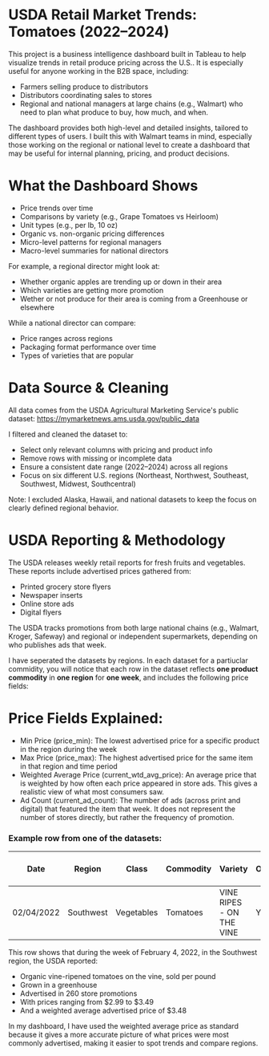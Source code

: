 # USDA Retail Market Trends: Tomatoes (2022–2024)

This project is a business intelligence dashboard built in Tableau to help visualize trends in retail produce pricing across the U.S.. It is especially useful for anyone working in the B2B space, including:
* Farmers selling produce to distributors
* Distributors coordinating sales to stores
* Regional and national managers at large chains (e.g., Walmart) who need to plan what produce to buy, how much, and when.
  
The dashboard provides both high-level and detailed insights, tailored to different types of users. I built this with Walmart teams in mind, especially those working on the regional or national level to create a dashboard that may be useful for internal planning, pricing, and product decisions.

# What the Dashboard Shows
* Price trends over time
* Comparisons by variety (e.g., Grape Tomatoes vs Heirloom)
* Unit types (e.g., per lb, 10 oz)
* Organic vs. non-organic pricing differences
* Micro-level patterns for regional managers
* Macro-level summaries for national directors

For example, a regional director might look at:
* Whether organic apples are trending up or down in their area
* Which varieties are getting more promotion
* Wether or not produce for their area is coming from a Greenhouse or elsewhere

While a national director can compare:
* Price ranges across regions
* Packaging format performance over time
* Types of varieties that are popular

# Data Source & Cleaning
All data comes from the USDA Agricultural Marketing Service's public dataset: https://mymarketnews.ams.usda.gov/public_data

I filtered and cleaned the dataset to:
* Select only relevant columns with pricing and product info
* Remove rows with missing or incomplete data
* Ensure a consistent date range (2022–2024) across all regions
* Focus on six different U.S. regions (Northeast, Northwest, Southeast, Southwest, Midwest, Southcentral)

Note: I excluded Alaska, Hawaii, and national datasets to keep the focus on clearly defined regional behavior.

# USDA Reporting & Methodology
The USDA releases weekly retail reports for fresh fruits and vegetables. These reports include advertised prices gathered from:
* Printed grocery store flyers
* Newspaper inserts
* Online store ads
* Digital flyers

The USDA tracks promotions from both large national chains (e.g., Walmart, Kroger, Safeway) and regional or independent supermarkets, depending on who publishes ads that week.

I have seperated the datasets by regions. In each dataset for a partiuclar commidity, you will notice that each row in the dataset reflects **one product commodity** in **one region** for **one week**, and includes the following price fields:

# Price Fields Explained:
* Min Price (price_min): The lowest advertised price for a specific product in the region during the week
* Max Price (price_max): The highest advertised price for the same item in that region and time period
* Weighted Average Price (current_wtd_avg_price): An average price that is weighted by how often each price appeared in store ads. This gives a realistic view of what most consumers saw.
* Ad Count (current_ad_count): The number of ads (across print and digital) that featured the item that week. It does not represent the number of stores directly, but rather the frequency of promotion.

### Example row from one of the datasets:

| Date       | Region    | Class      | Commodity | Variety                 | Organic | Unit    | Environment | Min Price | Max Price | Ad Count | Wtd Avg Price |
|------------|-----------|------------|-----------|--------------------------|---------|---------|-------------|-----------|-----------|----------|----------------|
| 02/04/2022 | Southwest | Vegetables | Tomatoes  | VINE RIPES - ON THE VINE | Yes     | per lb  | Greenhouse  | 2.99      | 3.49      | 260      | 3.48           |


This row shows that during the week of February 4, 2022, in the Southwest region, the USDA reported:

* Organic vine-ripened tomatoes on the vine, sold per pound
* Grown in a greenhouse
* Advertised in 260 store promotions
* With prices ranging from $2.99 to $3.49
* And a weighted average advertised price of $3.48

In my dashboard, I have used the weighted average price as standard because it gives a more accurate picture of what prices were most commonly advertised, making it easier to spot trends and compare regions.


